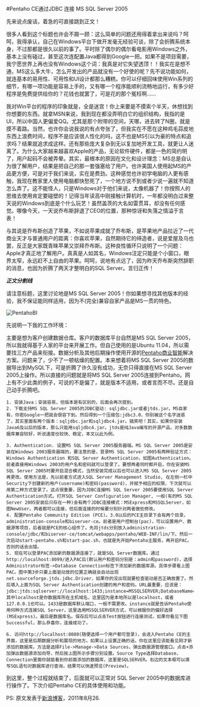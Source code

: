 #Pentaho CE通过JDBC 连接 MS SQL Server 2005

先来说点废话，着急的可直接跳到正文！

很多人看到这个标题也许会不屑一顾：这么简单的问题还用得着拿出来说吗？呵呵，我得承认，自己在Windows平台下做开发毫无经验可谈，除了会折腾系统本身，不过那都是很久以前的事了。平时除了偶尔的偶尔看电影用Windows之外，基本上没有碰过，甚至这次连配置Java都得到Google一把。如果不是项目需要，我宁愿世界上再也没有Windows这个词：我真是对它失望透顶！！我实在是想不通，MS这么多大牛，怎么开发出的产品就没有一个好使的呢？先不说功能如何，就连基本的易用性、可用性和UI设计都那么糟糕。你可以仔细回味使用Win系列的细节，有哪一项功能是容易上手的，又有哪一个程序能顺利流畅地运行，有多少好程序是免费提供给你的？花钱也就罢了，可是花的那个冤枉啊……

我对Win平台的程序的印象就是，全是迷宫！你上来要是不摸索个半天，休想找到你想要的东西。就拿MSN来说，我到现在都没弄明白它的组织结构，我指的是UI，所以中国人更偏爱QQ。尤其是那个附带的空间，天哪，进去转了N圈，就是摸不着路。当然，也许你会说我说的有点夸张了，但我实在不愿在这种鸡毛蒜皮地东西上浪费时间，程序不是应该很人性化的吗，这不也是MS引以为豪的特点和追求吗？结果就追求成这样。还有那些庞大复杂到无以复加地开发工具，就更让人迷离了。为什么大家越来越喜欢Apple的产品，无论软件硬件，都是一色的简约明了，用户起码不会被弄晕。其实，最根本的原因在文化和设计理念：MS总是自认为很了解用户，结果是把自己的那一套强塞给了用户。也许美国人使用起MS的产品更方便，可是对于我们来说，实在是费劲。这种感觉也许初学电脑的人更有感触，我现在教家里人使用电脑都快愁死了，一个地方说不到或者少说一遍就不知道怎么弄了。这不能怪人，只是Windows对于他们来说，太像机器了！你按照人的思维去使用肯定要碰壁的！记得当年读高中刚接触计算机时，一年都没明白过来整天说的Windows到底是个什么玩艺！虽然盖茨的大名如雷贯耳，却没有任何感觉。哪像今天，一天说乔布斯辞退了CEO的位置，那种惊讶和失落之情溢于言表！

与其说是乔布斯创造了苹果，不如说苹果成就了乔布斯，是苹果地产品拉近了一代商业天才与普通用户的距离：你喜欢苹果，自然期待它的缔造者，说是爱屋及乌也罢，反正是大家既青睐苹果又崇拜乔布斯。这种良性循环只说明了一个问题：Apple才真正地了解用户。真真是人如其名，Windows注定只能是个小窗口，眼界太窄，永远赶不上自由的苹果。呵呵，说地有点远了，因为昨天乔布斯突然辞职的消息，也因为折腾了两天才整明白的SQL Server。言归正传！

***************************正文分割线***************************

请注意标题，这里讨论地是MS SQL Server 2005！你如果想寻找其他版本的经验，我不保证能同样适用，因为不(完全)兼容自家产品是MS一贯的特色。

![PentahoBI](http://www.pentaho.com/sites/default/files/val-prop-panel-2-new.jpg)

先说明一下我的工作环境：

主要是想为客户创建数据仓库。客户的数据库平台自然是MS SQL Server 2005，所以我就得基于人家的平台来开展工作。但自己使用的是Ubuntu 11.04，所以需要找三方产品来衔接。数据分析及其他后期操作使用开源的[Pentaho商业智能](http://www.pentaho.com/)解决方案。问题来了，少不了一顿枯燥的配置。本来想着将MS SQL Server 2005的数据导出到MySQL下，可是折腾了许久没有成功，无奈只得直接在MS SQL Server 2005上操作。所以直接的问题就是将MS SQL Server 2005连接到Pentaho。网上有不少此类的例子，可说的不是偏了，就是版本不适用，或者言而不尽。还是自己动手折腾吧。

	1. 安装Java；安装容易，但版本是有区别的，后面会再次提到。
	2. 下载支持MS SQL Server 2005的JDBC驱动: sqljdbc.jar或者jtds.jar。MS自家有，你若Google一把就会很容下到。然后得到一个压缩包:jdbc3.0，你别被这个名字迷惑了，其实里面有两个版本：sqljdbc.jar和sqljdbc4.jar。搞笑吧！其实，如果你安装Java6及以后的版本，那么只能用sqljdbc4.jar。jtds是纯Java编写的开源产品，对多数数据库兼容较好，听说速度也较快、稳定，本文以此为例。

	3. Authentication. 设置MS SQL Server 2005服务器端。MS SQL Server 2005是安装在Windows 2003服务器端的，要注意的是，登录MS SQL Server 2005有两种验证方式：Windows Authentication 和SQL Server Authentication，如图Authentication。前者直接用Windows 2003的用户名和密码就可以登录了。要想两者同时都开启，你在安装MS SQL Server 2005时要开启混合模式，当然安装完成以后也可以进入MS SQL Server 2005再更改。使用方法是，先以前者方式进入SQL Server Management Studio, 在左侧一栏中Security下创建新的用户(username)和密码(password)，并赋予相应的权限，下次就可以用第二种方式登录了。这点很重要，因为JDBC连接MS SQL Server 2005要使用SQL Server Authentication方式。打开SQL Server Configuration Manager, 一般(有的MS SQL Server 2005安装后只存在一种)会有两个JDBC连接模式：MSExpress和MSSQLServer，如图NewUser。两者都可以连接，但后面连接的时候要分别针对两者做些修改。
	4. 配置Pentaho Community Edition (PCE)。3.0以后的PCE主目录下会有两个目录，administration-console和biserver-ce。前者是用户控制台(pac)，可以设置用户、数据源等项目，后者就是PCE的核心组件了。先将jtds分别放入administration-console/jdbc/和biserver-ce/tomcat/webapps/pentaho/WEB-INF/lin/下。然后一次启动start-pentaho.sh和start-pac.sh，也就是先开始Pentaho主服务，再开启PAC。否则的话会出错。
	5. 现在可以登录PAC添加新的数据源连接了，就是SQL Server数据库。通过http://localhost:8099/进入PAC后(默认用户和密码分别是：admin和password)，选择Administrator标签->Database Connection标签下添加新的数据库源。具体步骤看上图PAC。图中第3步只要上面驱动放的位置正确就会自动出现net.sourceforge.jtds.jdbc.Driver，如果你的没出现就要检查驱动是否正确放置了。然后填入上面为SQL Server Authentication创建的用户和密码。URL最重要，应该是：jdbc:jtds:sqlserver://localhost:1433;instance=MSSQLSERVER;DatabaseName=test。其中localhost是你数据库所在主机域名，这里因为是本地所以是localhost，或者127.0.0.1也可以。1433是数据库默认端口，一般不需更改。instance就是告诉Pentaho使用何种方式连接SQL Server，这里选用MSSQLSERVER方式，可以根据你的偏好选择(MSExpress)。最后是数据库名。保存后可以点击Test按钮进行连接测试，如果你看见下图Successful，那么恭喜你，连接成功了。

	6. 访问http://localhost:8080(随便选择一个用户都可登录)，会进入Pentaho CE的主界面，这里是后期数据分析和展现的地方。如果以上设置正确的话，你在这里应该能看见刚才新添加的数据库。方法是选择File->Manage->Data Sources，弹出数据源管理窗口。点击+添加弹出数据源添加向导，然后按上图所示步骤分别设置。Source Type选择Database，Connection里面你就能看到你前面添加的数据库，这里是SQLSERVER。右边的文本框可以填写SQL语句对数据库进行查询，结果可以快速预览(Preview)。

到这里，整个过程就结束了，后面就可以正常对 SQL Server 2005中的数据库进行操作了。下次介绍Pentaho CE的具体使用和功能。

PS: 原文发表于[新浪博客](http://blog.sina.com.cn/s/blog_67582af90100sm0f.html)，2011年8月26.